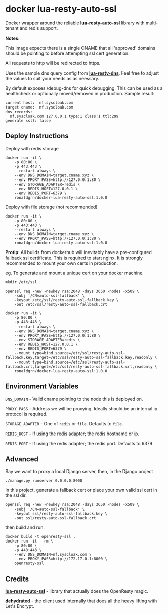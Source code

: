 # docker lua-resty-auto-ssl

Docker wrapper around the reliable **[lua-resty-auto-ssl](https://github.com/GUI/lua-resty-auto-ssl)** library with multi-tenant and redis support.

**Notes:**

This image expects there is a single CNAME that all 'approved' domains should be pointing to before attempting ssl cert generation.

All requests to http will be redirected to https.

Uses the sample dns query config from **[lua-resty-dns](https://github.com/openresty/lua-resty-dns)**. Feel free to adjust the values to suit your needs as as neessary.

By default exposes /debug-dns for quick debugging. This can be used as a healthcheck or optionally moved/removed in production. Sample result:

```
current host:  nf.syscloak.com
target cname:  nf.syscloak.com
dns records:
  nf.syscloak.com 127.0.0.1 type:1 class:1 ttl:299
generate ssl?: false
```


## Deploy Instructions

Deploy with redis storage
```
docker run -it \
    -p 80:80 \
    -p 443:443 \
    --restart always \
    --env DNS_DOMAIN=target.cname.xyz \
    --env PROXY_PASS=http://127.0.0.1:80 \
    --env STORAGE_ADAPTER=redis \
    --env REDIS_HOST=127.0.0.1 \
    --env REDIS_PORT=6379 \
    ronaldgrn/docker-lua-resty-auto-ssl:1.0.0
```

Deploy with file storage (not recommended)
```
docker run -it \
    -p 80:80 \
    -p 443:443 \
    --restart always \
    --env DNS_DOMAIN=target.cname.xyz \
    --env PROXY_PASS=http://127.0.0.1:80 \
    ronaldgrn/docker-lua-resty-auto-ssl:1.0.0
```

**Protip**: All builds from dockerhub will inevitably have a pre-configured fallback ssl certificate. This is required to start nginx. It is strongly recommended to mount your own certs in production.

eg. To generate and mount a unique cert on your docker machine.
```
mkdir /etc/ssl
```
```
openssl req -new -newkey rsa:2048 -days 3650 -nodes -x509 \
    -subj '/CN=auto-ssl-fallback' \
    -keyout /etc/ssl/resty-auto-ssl-fallback.key \
    -out /etc/ssl/resty-auto-ssl-fallback.crt
```
```
docker run -it \
    -p 80:80 \
    -p 443:443 \
    --restart always \
    --env DNS_DOMAIN=target.cname.xyz \
    --env PROXY_PASS=http://127.0.0.1:80 \
    --env STORAGE_ADAPTER=redis \
    --env REDIS_HOST=127.0.0.1 \
    --env REDIS_PORT=6379 \
    --mount type=bind,source=/etc/ssl/resty-auto-ssl-fallback.key,target=/etc/ssl/resty-auto-ssl-fallback.key,readonly \
    --mount type=bind,source=/etc/ssl/resty-auto-ssl-fallback.crt,target=/etc/ssl/resty-auto-ssl-fallback.crt,readonly \
    ronaldgrn/docker-lua-resty-auto-ssl:1.0.0
```

## Environment Variables

`DNS_DOMAIN` - Valid cname pointing to the node this is deployed on.

`PROXY_PASS` - Address we will be proxying. Ideally should be an internal ip. protocol is required.

`STORAGE_ADAPTER` - One of `redis` or `file`. Defaults to `file`.

`REDIS_HOST` - If using the redis adapter; the redis hostname or ip.

`REDIS_PORT` - If using the redis adapter; the redis port. Defaults to 6379


## Advanced
Say we want to proxy a local Django server, then, in the Django project

```
./manage.py runserver 0.0.0.0:8000
```

In this project, generate a fallback cert or place your own valid ssl cert in the ssl dir.
```
openssl req -new -newkey rsa:2048 -days 3650 -nodes -x509 \
    -subj '/CN=auto-ssl-fallback' \
    -keyout ssl/resty-auto-ssl-fallback.key \
    -out ssl/resty-auto-ssl-fallback.crt
```

then build and run.
```
docker build -t openresty-ssl .
docker run -it --rm \
    -p 80:80 \
    -p 443:443 \
    --env DNS_DOMAIN=nf.syscloak.com \
    --env PROXY_PASS=http://172.17.0.1:8000 \
    openresty-ssl
```


## Credits

**[lua-resty-auto-ssl](https://github.com/GUI/lua-resty-auto-ssl)** - library that actually does the OpenResty magic.

**[dehydrated](https://github.com/lukas2511/dehydrated)** - the client used internally that does all the heavy lifting with Let's Encrypt.